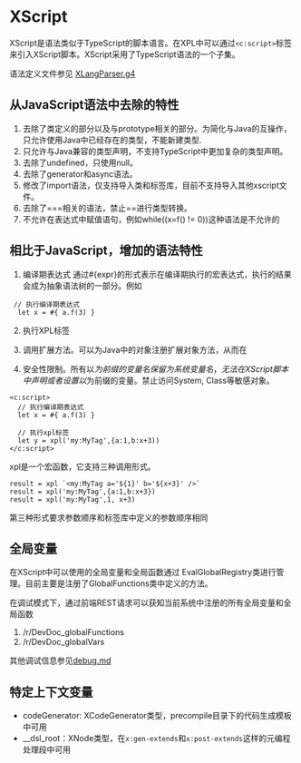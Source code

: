 # XScript

XScript是语法类似于TypeScript的脚本语言。在XPL中可以通过`<c:script>`标签来引入XScript脚本。XScript采用了TypeScript语法的一个子集。

语法定义文件参见 [XLangParser.g4](https://gitee.com/canonical-entropy/nop-entropy/blob/master/nop-xlang/model/antlr/XLangParser.g4)

## 从JavaScript语法中去除的特性

1. 去除了类定义的部分以及与prototype相关的部分。为简化与Java的互操作，只允许使用Java中已经存在的类型，不能新建类型.
2. 只允许与Java兼容的类型声明，不支持TypeScript中更加复杂的类型声明。
3. 去除了undefined，只使用null。
4. 去除了generator和async语法。
5. 修改了import语法，仅支持导入类和标签库，目前不支持导入其他xscript文件。
6. 去除了===相关的语法，禁止==进行类型转换。
7. 不允许在表达式中赋值语句，例如while((x=f() != 0))这种语法是不允许的


## 相比于JavaScript，增加的语法特性

1. 编译期表达式
通过#{expr}的形式表示在编译期执行的宏表达式，执行的结果会成为抽象语法树的一部分。例如
```xlang
 // 执行编译期表达式
  let x = #{ a.f(3) }
```

2. 执行XPL标签


3. 调用扩展方法。可以为Java中的对象注册扩展对象方法，从而在
4. 安全性限制。所有以$为前缀的变量名保留为系统变量名，无法在XScript脚本中声明或者设置以$为前缀的变量。禁止访问System, Class等敏感对象。

````
<c:script>
  // 执行编译期表达式
  let x = #{ a.f(3) }

  // 执行xpl标签
  let y = xpl('my:MyTag',{a:1,b:x+3))
</c:script>
````

xpl是一个宏函数，它支持三种调用形式。

````
result = xpl `<my:MyTag a='${1}' b='${x+3}' />`
result = xpl('my:MyTag',{a:1,b:x+3})
result = xpl('my:MyTag',1, x+3)
````
第三种形式要求参数顺序和标签库中定义的参数顺序相同

## 全局变量
在XScript中可以使用的全局变量和全局函数通过 EvalGlobalRegistry类进行管理。目前主要是注册了GlobalFunctions类中定义的方法。

在调试模式下，通过前端REST请求可以获知当前系统中注册的所有全局变量和全局函数
1. /r/DevDoc_globalFunctions
2. /r/DevDoc_globalVars

其他调试信息参见[debug.md](../debug.md)

## 特定上下文变量
* codeGenerator: XCodeGenerator类型，precompile目录下的代码生成模板中可用
* __dsl_root：XNode类型，在`x:gen-extends`和`x:post-extends`这样的元编程处理段中可用